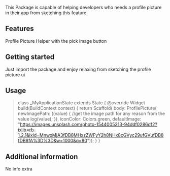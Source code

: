 <!--
This README describes the package. If you publish this package to pub.dev,
this README's contents appear on the landing page for your package.

For information about how to write a good package README, see the guide for
[writing package pages](https://dart.dev/guides/libraries/writing-package-pages).

For general information about developing packages, see the Dart guide for
[creating packages](https://dart.dev/guides/libraries/create-library-packages)
and the Flutter guide for
[developing packages and plugins](https://flutter.dev/developing-packages).
-->

This Package is capable of helping developers who needs a profile picture in their app from sketching this feature.
## Features

Profile Picture Helper with the pick image button

## Getting started

Just import the package and enjoy relaxing from sketching the profile picture ui

## Usage
>
>class _MyApplicationState extends State<MyApplication> {
>  @override
>  Widget build(BuildContext context) {
>    return Scaffold(
>        body: ProfilePicture(
>            newImagePath: ((value) {
>              //get the image path for any reason from the value
>              log(value);
>            }),
>            iconColor: Colors.green,
>            defaultImage:
>                "https://images.unsplash.com/photo-1544005313-94ddf0286df2?ixlib=rb-1.2.1&ixid=MnwxMjA3fDB8MHxzZWFyY2h8NHx8cGVyc29ufGVufDB8fDB8fA%3D%3D&w=1000&q=80"));
>  }
>}



## Additional information
No info extra
